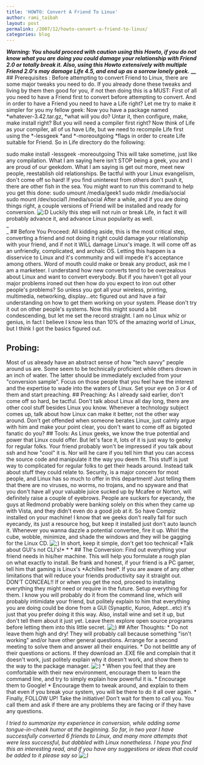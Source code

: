```yaml
---
title: 'HOWTO: Convert A Friend To Linux'
author: rami_taibah
layout: post
permalink: /2007/12/howto-convert-a-friend-to-linux/
categories: blog
---
```

**_Warning: You should proceed with caution using this Howto, if you do not know what you are doing you could damage your relationship with Friend 2.0 or totally break it. Also, using this Howto extensively with multiple Friend 2.0's may damage Life 4.5, and end up as a sorrow lonely geek._**
**__**
\#\# Prerequisites :
Before attempting to convert Friend to Linux, there are some major tweaks you need to do. If you already done these tweaks and living by them then good for you, if not then doing this is a MUST:
First of all you need to have a Friend first to convert before attempting to convert. And in order to have a Friend you need to have a Life right? Let me try to make it simpler for you my fellow geek: Now you have a package named \*whatever-3.42.tar.gz, \*what will you do? Untar it, then configure, make, make install right? But you will need a compiler first right? Now think of Life as your compiler, all of us have Life, but we need to recompile Life first using the \*-lessgeek \*and \*-moreoutgoing \*flags in order to create Life suitable for Friend. So in Life directory do the following: 
  
sudo make install -lessgeek -moreoutgoing
This will take sometime, just like any compilation. What I am saying here isn't STOP being a geek, you and I are proud of our geekdom. What I am saying is get out more, meet new people, reestablish old relationships. Be tactful with your Linux evangelism, don't come off so hard! If you find uninterest from others don't push it, there are other fish in the sea. You might want to run this command to help you get this done:
sudo umount /media/geek1 sudo mkdir /media/social
sudo mount /dev/social1 /media/social
After a while, and if you are doing things right, a couple versions of Friend will be installed and ready for conversion. ![:D](http://192.168.1.2/blog2/wp-includes/images/smilies/icon_biggrin.gif)
Luckily this step will not ruin or break Life, in fact it will probably advance it, and advance Linux popularity as well.  
_  
_
\#\# Before You Proceed:
All kidding aside, this is the most critical step, converting a friend and not doing it right could damage your relationship with your friend, and if not it WILL damage Linux's image. It will come off as an unfriendly, complicated, and archaic OS. Letting this happen is a disservice to Linux and it's community and will impede it's acceptance among others. Word of mouth could make or break any product, ask me I am a marketeer.
I understand how new converts tend to be overzealous about Linux and want to convert everybody. But if you haven't got all your major problems ironed out then how do you expect to iron out other people's problems? So unless you got all your wireless, printing, multimedia, networking, display...etc figured out and have a fair understanding on how to get them working on your system. Please don't try it out on other people's systems.
Now this might sound a bit condescending, but let me set the record straight. I am no Linux whiz or genius, in fact I believe I know less than 10% of the amazing world of Linux, but I think I got the basics figured out.

## Probing:
Most of us already have an abstract sense of how "tech savvy" people around us are. Some seem to be technically proficient while others drown in an inch of water. The latter should be immediately excluded from your "conversion sample". Focus on those people that you feel have the interest and the expertise to wade into the waters of Linux. Set your eye on 3 or 4 of them and start preaching.
\#\# Preaching:
As I already said earlier, don't come off so hard, be tactful. Don't talk about Linux all day long, there are other cool stuff besides Linux you know. Whenever a technology subject comes up, talk about how Linux can make it better, not the other way around. Don't get offended when someone berates Linux, just calmly argue with him and make your point clear, you don't want to come off as bigoted fanatic do you?
\#\# Tools:
As Linux geeks, we know the true potential and power that Linux could offer. But let's face it, lots of it is just way to geeky for regular folks. Your friend probably won't be impressed if you talk about ssh and how "cool" it is. Nor will he care if you tell him that you can access the source code and manipulate it the way you deem fit. This stuff is just way to complicated for regular folks to get their heads around.
Instead talk about stuff they could relate to. Security, is a major concern for most people, and Linux has so much to offer in this department! Just telling them that there are no viruses, no worms, no trojans, and no spyware and that you don't have all your valuable juice sucked up by Mcafee or Norton, will definitely raise a couple of eyebrows.
People are suckers for eyecandy, the guys at Redmond probably were banking solely on this when they came up with Vista, and they didn't even do a good job at it. So have Compiz installed on your machine! I know that we geeks don't really fall for such eyecandy, its just a resource hog, but keep it installed just don't auto launch it. Whenever you wanna dazzle a potential convertee, fire it up. Whirl the cube, wobble, minimize, and shade the windows and they will be gagging for the Linux CD. ![;)](http://192.168.1.2/blog2/wp-includes/images/smilies/icon_wink.gif)
In short, keep it simple, don't get too technical! \*Talk about GUI's not CLI's!\*
\* \*
\#\# The Conversion:
Find out everything your friend needs in his/her machine. This will help you formulate a rough plan on what exactly to install. Be frank and honest, if your friend is a PC gamer, tell him that gaming is Linux's \*Achilles heel\*. If you are aware of any other limitations that will reduce your friends productivity say it straight out. DON'T CONCEAL!!
If or when you get the nod, proceed to installing everything they might need or require in the future. Setup everything for them. I know you will probably do it from the command line, which will probably intimidate your friend, but politely explain to him that everything you are doing could be done from a GUI (Synaptic, Kuroo, Adept...etc) it's just that you prefer doing it this way. Also, install wine and set it up, but don't tell them about it just yet. Leave them explore open source programs before letting them into this little secret. ![;)](http://192.168.1.2/blog2/wp-includes/images/smilies/icon_wink.gif)
\#\# After Thoughts:
\* Do not leave them high and dry! They will probably call because something "isn't working" and/or have other general questions. Arrange for a second meeting to solve them and answer all their enquiries.
\* Do not belittle any of their questions or actions. If they download an .EXE file and complain that it doesn't work, just politely explain why it doesn't work, and show them to the way to the package manager. ![:)](http://192.168.1.2/blog2/wp-includes/images/smilies/icon_smile.gif)
\* When you feel that they are comfortable with their new environment, encourage them to learn the command line, and try to simply explain how powerful it is.
\* Encourage them to Google!
\* Encourage them to tweak around, and explain to them that even if you break your system, you will be there to do it all over again.
\* Finally, FOLLOW UP! Take the initiative! Don't wait for them to call you. You call them and ask if there are any problems they are facing or if they have any questions.
  
_I tried to summarize my experience in conversion, while adding some tongue-in-cheek humor at the beginning. So far, in two year I have successfully converted 6 friends to Linux, and many more attempts that were less successful, but dabbled with Linux nonetheless. I hope you find this an interesting read, and if you have any suggestions or ideas that could be added to it please say so ![;)](http://192.168.1.2/blog2/wp-includes/images/smilies/icon_wink.gif)_